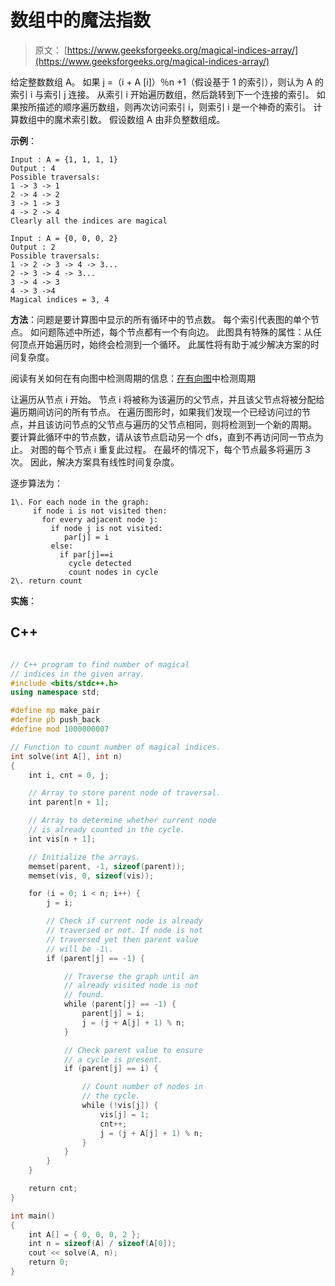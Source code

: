 # 数组中的魔法指数

> 原文： [https://www.geeksforgeeks.org/magical-indices-array/](https://www.geeksforgeeks.org/magical-indices-array/)

给定整数数组 A。 如果 j =（i + A [i]）％n +1（假设基于 1 的索引），则认为 A 的索引 i 与索引 j 连接。 从索引 i 开始遍历数组，然后跳转到下一个连接的索引。 如果按所描述的顺序遍历数组，则再次访问索引 i，则索引 i 是一个神奇的索引。 计算数组中的魔术索引数。 假设数组 A 由非负整数组成。

**示例**：

```
Input : A = {1, 1, 1, 1}
Output : 4
Possible traversals:
1 -> 3 -> 1
2 -> 4 -> 2
3 -> 1 -> 3
4 -> 2 -> 4
Clearly all the indices are magical

Input : A = {0, 0, 0, 2}
Output : 2
Possible traversals:
1 -> 2 -> 3 -> 4 -> 3...
2 -> 3 -> 4 -> 3...
3 -> 4 -> 3
4 -> 3 ->4
Magical indices = 3, 4

```

**方法**：问题是要计算图中显示的所有循环中的节点数。 每个索引代表图的单个节点。 如问题陈述中所述，每个节点都有一个有向边。 此图具有特殊的属性：从任何顶点开始遍历时，始终会检测到一个循环。 此属性将有助于减少解决方案的时间复杂度。

阅读有关如何在有向图中检测周期的信息：[在有向图](https://www.geeksforgeeks.org/detect-cycle-in-a-graph/)中检测周期

让遍历从节点 i 开始。 节点 i 将被称为该遍历的父节点，并且该父节点将被分配给遍历期间访问的所有节点。 在遍历图形时，如果我们发现一个已经访问过的节点，并且该访问节点的父节点与遍历的父节点相同，则将检测到一个新的周期。 要计算此循环中的节点数，请从该节点启动另一个 dfs，直到不再访问同一节点为止。 对图的每个节点 i 重复此过程。 在最坏的情况下，每个节点最多将遍历 3 次。 因此，解决方案具有线性时间复杂度。

逐步算法为：

```
1\. For each node in the graph:
     if node i is not visited then:
       for every adjacent node j:
         if node j is not visited:
            par[j] = i
         else:
           if par[j]==i
             cycle detected
             count nodes in cycle
2\. return count       

```

**实施**：

## C++

```cpp

// C++ program to find number of magical  
// indices in the given array. 
#include <bits/stdc++.h> 
using namespace std; 

#define mp make_pair 
#define pb push_back 
#define mod 1000000007 

// Function to count number of magical indices. 
int solve(int A[], int n) 
{ 
    int i, cnt = 0, j; 

    // Array to store parent node of traversal. 
    int parent[n + 1]; 

    // Array to determine whether current node 
    // is already counted in the cycle. 
    int vis[n + 1]; 

    // Initialize the arrays. 
    memset(parent, -1, sizeof(parent)); 
    memset(vis, 0, sizeof(vis)); 

    for (i = 0; i < n; i++) { 
        j = i; 

        // Check if current node is already 
        // traversed or not. If node is not 
        // traversed yet then parent value 
        // will be -1\. 
        if (parent[j] == -1) { 

            // Traverse the graph until an 
            // already visited node is not 
            // found. 
            while (parent[j] == -1) { 
                parent[j] = i; 
                j = (j + A[j] + 1) % n; 
            } 

            // Check parent value to ensure 
            // a cycle is present. 
            if (parent[j] == i) { 

                // Count number of nodes in 
                // the cycle. 
                while (!vis[j]) { 
                    vis[j] = 1; 
                    cnt++; 
                    j = (j + A[j] + 1) % n; 
                } 
            } 
        } 
    } 

    return cnt; 
} 

int main() 
{ 
    int A[] = { 0, 0, 0, 2 }; 
    int n = sizeof(A) / sizeof(A[0]); 
    cout << solve(A, n); 
    return 0; 
} 

```
